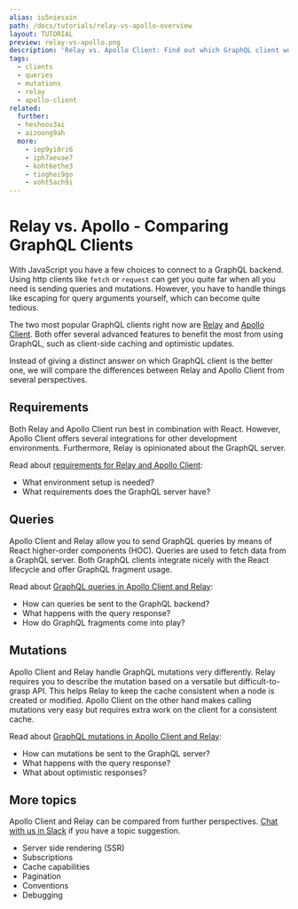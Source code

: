 ```yaml
---
alias: iu5niesain
path: /docs/tutorials/relay-vs-apollo-overview
layout: TUTORIAL
preview: relay-vs-apollo.png
description: 'Relay vs. Apollo Client: Find out which GraphQL client works best for you by learning about differences between Relay and Apollo Client.'
tags:
  - clients
  - queries
  - mutations
  - relay
  - apollo-client
related:
  further:
  - heshoov3ai
  - aizoong9ah
  more:
    - iep9yi0ri6
    - iph7aevae7
    - koht6ethe3
    - tioghei9go
    - voht5ach9i
---
```


# Relay vs. Apollo - Comparing GraphQL Clients

With JavaScript you have a few choices to connect to a GraphQL backend.
Using http clients like `fetch` or `request` can get you quite far when all you need is sending queries and mutations.
However, you have to handle things like escaping for query arguments yourself, which can become quite tedious.

The two most popular GraphQL clients right now are [Relay](https://facebook.github.io/relay/) and [Apollo Client](http://dev.apollodata.com/). Both offer several advanced features to benefit the most from using GraphQL, such as client-side caching and optimistic updates.

Instead of giving a distinct answer on which GraphQL client is the better one, we will compare the differences between Relay and Apollo Client from several perspectives.

## Requirements

Both Relay and Apollo Client run best in combination with React. However, Apollo Client offers several integrations for other development environments. Furthermore, Relay is opinionated about the GraphQL server.

Read about [requirements for Relay and Apollo Client](!alias-iep9yi0ri6):

* What environment setup is needed?
* What requirements does the GraphQL server have?

## Queries

Apollo Client and Relay allow you to send GraphQL queries by means of React higher-order components (HOC).
Queries are used to fetch data from a GraphQL server. Both GraphQL clients integrate nicely with the React lifecycle and offer GraphQL fragment usage.

Read about [GraphQL queries in Apollo Client and Relay](!alias-iph7aevae7):

* How can queries be sent to the GraphQL backend?
* What happens with the query response?
* How do GraphQL fragments come into play?

## Mutations

Apollo Client and Relay handle GraphQL mutations very differently. Relay requires you to describe the mutation based on a versatile but difficult-to-grasp API. This helps Relay to keep the cache consistent when a node is created or modified. Apollo Client on the other hand makes calling mutations very easy but requires extra work on the client for a consistent cache.

Read about [GraphQL mutations in Apollo Client and Relay](!alias-koht6ethe3):

* How can mutations be sent to the GraphQL server?
* What happens with the query response?
* What about optimistic responses?


## More topics

Apollo Client and Relay can be compared from further perspectives. [Chat with us in Slack](https://slack.graph.cool) if you have a topic suggestion.

* Server side rendering (SSR)
* Subscriptions
* Cache capabilities
* Pagination
* Conventions
* Debugging
